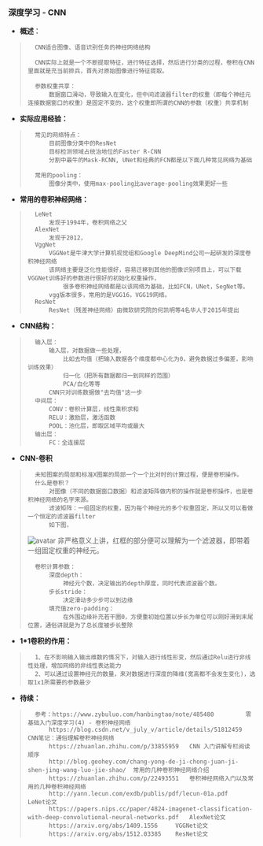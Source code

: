 ### 深度学习 - CNN
- **概述**：
>       CNN适合图像、语音识别任务的神经网络结构
>
>       CNN实际上就是一个不断提取特征，进行特征选择，然后进行分类的过程，卷积在CNN里面就是充当前排兵，首先对原始图像进行特征提取。
>
>       参数权重共享：
>           数据窗口滑动，导致输入在变化，但中间滤波器filter的权重（即每个神经元连接数据窗口的权重）是固定不变的，这个权重即所谓的CNN的参数（权重）共享机制
>
>
>

- **实际应用经验：**
>       常见的网络特点：
>           目前图像分类中的ResNet
>           目标检测领域占统治地位的Faster R-CNN
>           分割中最牛的Mask-RCNN, UNet和经典的FCN都是以下面几种常见网络为基础
>
>       常用的pooling：
>           图像分类中，使用max-pooling比average-pooling效果更好一些
>
>
>
>

- **常用的卷积神经网络：**
>       LeNet
>           发现于1994年，卷积网络之父
>       AlexNet
>           发现于2012，
>       VggNet
>           VGGNet是牛津大学计算机视觉组和Google DeepMind公司一起研发的深度卷积神经网络
>           该网络主要是泛化性能很好，容易迁移到其他的图像识别项目上，可以下载VGGNet训练好的参数进行很好的初始化权重操作，
>               很多卷积神经网络都是以该网络为基础，比如FCN，UNet，SegNet等。
>           vgg版本很多，常用的是VGG16，VGG19网络。
>       ResNet
>           ResNet（残差神经网络）由微软研究院的何凯明等4名华人于2015年提出
>
>
>
>

- **CNN结构：**
>       输入层：
>           输入层，对数据做一些处理，
>               比如去均值（把输入数据各个维度都中心化为0，避免数据过多偏差，影响训练效果）
>               归一化（把所有数据都归一到同样的范围）
>               PCA/白化等等
>           CNN只对训练数据做"去均值"这一步
>       中间层：
>           CONV：卷积计算层，线性乘积求和
>           RELU：激励层，激活函数
>           POOL：池化层，即取区域平均或最大
>       输出层：
>           FC：全连接层
>

- **CNN-卷积**
>       未知图案的局部和标准X图案的局部一个一个比对时的计算过程，便是卷积操作。
>       什么是卷积？
>           对图像（不同的数据窗口数据）和滤波矩阵做内积的操作就是卷积操作，也是卷积神经网络的名字来源。
>           滤波矩阵：一组固定的权重，因为每个神经元的多个权重固定，所以又可以看做一个恒定的滤波器filter
>           如下图，
> ![avatar](https://github.com/nwaiting/wolf-ai/blob/master/wolf_others/pic/nlp_deep_learning_cnn_filter.jpg)
>           非严格意义上讲，红框的部分便可以理解为一个滤波器，即带着一组固定权重的神经元。
>
>       卷积计算参数：
>           深度depth：
>               神经元个数，决定输出的depth厚度，同时代表滤波器个数。
>           步长stride：
>               决定滑动多少步可以到边缘
>           填充值zero-padding：
>               在外围边缘补充若干圈0，方便重初始位置以步长为单位可以刚好滑到末尾位置，通俗讲就是为了总长度被步长整除
>
>

- **1*1卷积的作用：**
>       1、在不影响输入输出维数的情况下，对输入进行线性形变，然后通过Relu进行非线性处理，增加网络的非线性表达能力
>       2、可以通过设置神经元的数量，来对数据进行深度的降维(宽高都不会发生变化)，选取1x1所需要的参数最少
>
>
>
>
>
>
>
>
>
>
>
>
>
>
>


- **待续：**
>       参考：https://www.zybuluo.com/hanbingtao/note/485480         零基础入门深度学习(4) - 卷积神经网络
>           https://blog.csdn.net/v_july_v/article/details/51812459     CNN笔记：通俗理解卷积神经网络
>           https://zhuanlan.zhihu.com/p/33855959   CNN 入门讲解专栏阅读顺序
>           http://blog.geohey.com/chang-yong-de-ji-chong-juan-ji-shen-jing-wang-luo-jie-shao/  常用的几种卷积神经网络介绍
>           https://zhuanlan.zhihu.com/p/22493551   卷积神经网络入门以及常用的几种卷积神经网络
>           http://yann.lecun.com/exdb/publis/pdf/lecun-01a.pdf     LeNet论文
>           https://papers.nips.cc/paper/4824-imagenet-classification-with-deep-convolutional-neural-networks.pdf   AlexNet论文
>           https://arxiv.org/abs/1409.1556     VGGNet论文
>           https://arxiv.org/abs/1512.03385    ResNet论文
>
>
>
>
>
>
>
>
>
>
>
>
>
